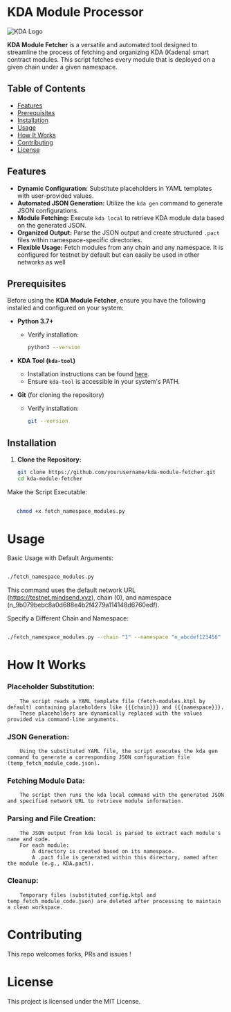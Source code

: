 # KDA Module Processor

![KDA Logo](https://www.kadena.io/favicon.ico)

**KDA Module Fetcher** is a versatile and automated tool designed to streamline the process of fetching and organizing KDA (Kadena) smart contract modules. This script fetches every module that is deployed on a given chain under a given namespace.

## Table of Contents

- [Features](#features)
- [Prerequisites](#prerequisites)
- [Installation](#installation)
- [Usage](#usage)
- [How It Works](#how-it-works)
- [Contributing](#contributing)
- [License](#license)

## Features

- **Dynamic Configuration:** Substitute placeholders in YAML templates with user-provided values.
- **Automated JSON Generation:** Utilize the `kda gen` command to generate JSON configurations.
- **Module Fetching:** Execute `kda local` to retrieve KDA module data based on the generated JSON.
- **Organized Output:** Parse the JSON output and create structured `.pact` files within namespace-specific directories.
- **Flexible Usage:** Fetch modules from any chain and any namespace. It is configured for testnet by default but can easily be used in other networks as well

## Prerequisites

Before using the **KDA Module Fetcher**, ensure you have the following installed and configured on your system:

- **Python 3.7+**
  - Verify installation:
    ```sh
    python3 --version
    ```
- **KDA Tool (`kda-tool`)**
  - Installation instructions can be found [here](https://github.com/kadena-io/kda-tool).
  - Ensure `kda-tool` is accessible in your system's PATH.

- **Git** (for cloning the repository)
  - Verify installation:
    ```sh
    git --version
    ```

## Installation

1. **Clone the Repository:**

   ```sh
   git clone https://github.com/yourusername/kda-module-fetcher.git
   cd kda-module-fetcher
   ```

Make the Script Executable:

```sh
   
   chmod +x fetch_namespace_modules.py

```



# Usage

Basic Usage with Default Arguments:


``` sh

./fetch_namespace_modules.py

```


This command uses the default network URL (https://testnet.mindsend.xyz), chain (0), and namespace (n_9b079bebc8a0d688e4b2f4279a114148d6760edf).

Specify a Different Chain and Namespace:

``` sh

./fetch_namespace_modules.py --chain "1" --namespace "n_abcdef123456"

```

# How It Works

### Placeholder Substitution:
        The script reads a YAML template file (fetch-modules.ktpl by default) containing placeholders like {{{chain}}} and {{{namespace}}}.
        These placeholders are dynamically replaced with the values provided via command-line arguments.

### JSON Generation:
        Using the substituted YAML file, the script executes the kda gen command to generate a corresponding JSON configuration file (temp_fetch_module_code.json).

### Fetching Module Data:
        The script then runs the kda local command with the generated JSON and specified network URL to retrieve module information.

### Parsing and File Creation:
        The JSON output from kda local is parsed to extract each module's name and code.
        For each module:
            A directory is created based on its namespace.
            A .pact file is generated within this directory, named after the module (e.g., KDA.pact).

### Cleanup:
        Temporary files (substituted_config.ktpl and temp_fetch_module_code.json) are deleted after processing to maintain a clean workspace.


# Contributing

This repo welcomes forks, PRs and issues !

# License

This project is licensed under the MIT License.
